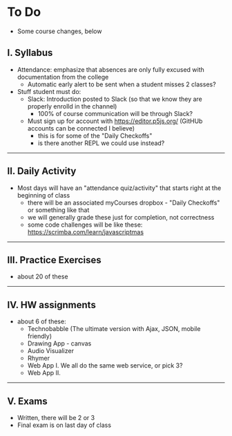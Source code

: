 # To Do

- Some course changes, below

## I. Syllabus

- Attendance: emphasize that absences are only fully excused with documentation from the college
  - Automatic early alert to be sent when a student misses 2 classes?
- Stuff student must do:
  - Slack: Introduction posted to Slack (so that we know they are properly enrolld in the channel)
    - 100% of course communication will be through Slack?
  - Must sign up for account with https://editor.p5js.org/ (GitHUb accounts can be connected I believe)
    - this is for some of the "Daily Checkoffs"
    - is there another REPL we could use instead?

<hr>


## II. Daily Activity

- Most days will have an "attendance quiz/activity" that starts right at the beginning of class
  - there will be an associated myCourses dropbox - "Daily Checkoffs" or something like that
  - we will generally grade these just for completion, not correctness
  - some code challenges will be like these: https://scrimba.com/learn/javascriptmas
 
<hr>

## III. Practice Exercises
- about 20 of these
 
<hr>

## IV. HW assignments
- about 6 of these:
  - Technobabble (The ultimate version with Ajax, JSON, mobile friendly)
  - Drawing App - canvas
  - Audio Visualizer
  - Rhymer
  - Web App I. We all do the same web service, or pick 3?
  - Web App II.

<hr>

## V. Exams
- Written, there will be 2 or 3
- Final exam is on last day of class

